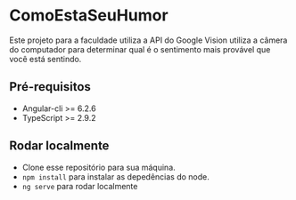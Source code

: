 # ComoEstaSeuHumor
Este projeto para a faculdade utiliza a API do Google Vision utiliza a câmera do computador para determinar qual é o sentimento mais provável que você está sentindo.
   
## Pré-requisitos
  - Angular-cli >= 6.2.6
  - TypeScript >= 2.9.2

## Rodar localmente 
  - Clone esse repositório para sua máquina.
  - `npm install` para instalar as depedências do node.
  - `ng serve` para rodar localmente
